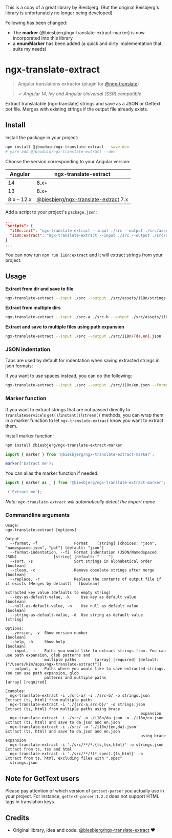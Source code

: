 This is a copy of a great library by Biesbjerg.
(But the original Beisbjerg's library is unfortunately no longer being developed)

Following has been changed:
* The __marker__ (@biesbjerg/ngx-translate-extract-marker) is now incorporated into this library
* a __enumMarker__ has been added (a quick and dirty implementation that suits my needs)

# ngx-translate-extract

> Angular translations extractor (plugin for [@ngx-translate](https://github.com/ngx-translate/core))

> ✓ _Angular 14, Ivy and Angular Universal (SSR) compatible_

Extract translatable (ngx-translate) strings and save as a JSON or Gettext pot file.
Merges with existing strings if the output file already exists.

## Install

Install the package in your project:

```bash
npm install @jbouduin/ngx-translate-extract --save-dev
# yarn add @jbouduin/ngx-translate-extract --dev
```

Choose the version corresponding to your Angular version:

| Angular    | ngx-translate-extract                                                                      |
| ---------- | ------------------------------------------------------------------------------------------ |
| 14         | 8.x+                                                                                       |
| 13         | 8.x+                                                                                       |
| 8.x – 12.x | [@biesbjerg/ngx-translate-extract](https://github.com/biesbjerg/ngx-translate-extract) 7.x |

Add a script to your project's `package.json`:

```json
...
"scripts": {
  "i18n:init": "ngx-translate-extract --input ./src --output ./src/assets/i18n/template.json --key-as-default-value --replace --format json",
  "i18n:extract": "ngx-translate-extract --input ./src --output ./src/assets/i18n/{en,da,de,fi,nb,nl,sv}.json --clean --format json"
}
...
```

You can now run `npm run i18n:extract` and it will extract strings from your project.

## Usage

**Extract from dir and save to file**

```bash
ngx-translate-extract --input ./src --output ./src/assets/i18n/strings.json
```

**Extract from multiple dirs**

```bash
ngx-translate-extract --input ./src-a ./src-b --output ./src/assets/i18n/strings.json
```

**Extract and save to multiple files using path expansion**

```bash
ngx-translate-extract --input ./src --output ./src/i18n/{da,en}.json
```

### JSON indentation

Tabs are used by default for indentation when saving extracted strings in json formats:

If you want to use spaces instead, you can do the following:

```bash
ngx-translate-extract --input ./src --output ./src/i18n/en.json --format-indentation ' '
```

### Marker function

If you want to extract strings that are not passed directly to `TranslateService`'s `get()`/`instant()`/`stream()` methods, you can wrap them in a marker function to let `ngx-translate-extract` know you want to extract them.

Install marker function:

```bash
npm install @biesbjerg/ngx-translate-extract-marker
```

```ts
import { marker } from '@biesbjerg/ngx-translate-extract-marker';

marker('Extract me');
```

You can alias the marker function if needed:

```ts
import { marker as _ } from '@biesbjerg/ngx-translate-extract-marker';

_('Extract me');
```

_Note: `ngx-translate-extract` will automatically detect the import name_

### Commandline arguments

```
Usage:
ngx-translate-extract [options]

Output
  --format, -f                Format    [string] [choices: "json", "namespaced-json", "pot"] [default: "json"]
  --format-indentation, --fi  Format indentation (JSON/Namedspaced JSON)                [string] [default: "	"]
  --sort, -s                  Sort strings in alphabetical order                                     [boolean]
  --clean, -c                 Remove obsolete strings after merge                                    [boolean]
  --replace, -r               Replace the contents of output file if it exists (Merges by default)   [boolean]

Extracted key value (defaults to empty string)
  --key-as-default-value, -k     Use key as default value                                            [boolean]
  --null-as-default-value, -n    Use null as default value                                           [boolean]
  --string-as-default-value, -d  Use string as default value                                          [string]

Options:
  --version, -v  Show version number                                                                 [boolean]
  --help, -h     Show help                                                                           [boolean]
  --input, -i    Paths you would like to extract strings from. You can use path expansion, glob patterns and
                 multiple paths        [array] [required] [default: ["/Users/kim/apps/ngx-translate-extract"]]
  --output, -o   Paths where you would like to save extracted strings. You can use path expansion, glob
                 patterns and multiple paths                                                [array] [required]

Examples:
  ngx-translate-extract -i ./src-a/ -i ./src-b/ -o strings.json           Extract (ts, html) from multiple paths
  ngx-translate-extract -i './{src-a,src-b}/' -o strings.json             Extract (ts, html) from multiple paths using brace
                                                           expansion
  ngx-translate-extract -i ./src/ -o ./i18n/da.json -o ./i18n/en.json     Extract (ts, html) and save to da.json and en.json
  ngx-translate-extract -i ./src/ -o './i18n/{en,da}.json'                Extract (ts, html) and save to da.json and en.json
                                                           using brace expansion
  ngx-translate-extract -i './src/**/*.{ts,tsx,html}' -o strings.json     Extract from ts, tsx and html
  ngx-translate-extract -i './src/**/!(*.spec).{ts,html}' -o              Extract from ts, html, excluding files with ".spec"
  strings.json
```

## Note for GetText users

Please pay attention of which version of `gettext-parser` you actually use in your project. For instance, `gettext-parser:1.2.2` does not support HTML tags in translation keys.

## Credits

- Original library, idea and code: [@biesbjerg/ngx-translate-extract](https://github.com/biesbjerg/ngx-translate-extract) ❤️
